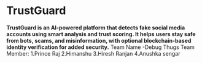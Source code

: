 # TrustGuard
**TrustGuard is an AI-powered platform that detects fake social media accounts using smart analysis and trust scoring. It helps users stay safe from bots, scams, and misinformation, with optional blockchain-based identity verification for added security.**
Team Name -Debug Thugs
Team Member:
1.Prince Raj
2.Himanshu
3.Hiresh Ranjan
4.Anushka sengar
